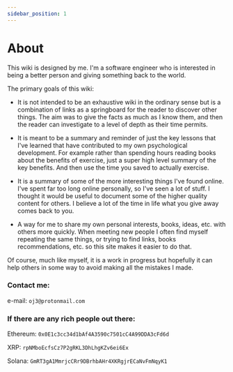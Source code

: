 ```yaml
---
sidebar_position: 1
---
```


# About

This wiki is designed by me. I'm a software engineer who is interested in being 
a better person and giving something back to the world.

The primary goals of this wiki:

* It is not intended to be an exhaustive wiki in the ordinary sense 
but is a combination of links as a springboard for the reader to discover other things. The aim was to give the facts as much as
  I know them, and then the reader can investigate to a level of depth as their time permits.


* It is meant to be a summary and reminder of just the key lessons that I've learned that have contributed to my own psychological development.
For example rather than spending hours reading books about the benefits of exercise, just a super high level summary of the key benefits. 
  And then use the time you saved to actually exercise.


*  It is a summary of some of the more interesting things I've found online. I've spent far too long online 
personally, so I've seen a lot of stuff. I thought it would be useful to document some of the higher quality content for others. I believe a lot of the time in life what you give away comes back to you.


* A way for me to share my own personal interests, books, ideas, etc. with others more quickly. When meeting new people I often find myself
repeating the same things, or trying to find links, books recommendations, etc. so this site makes it easier to do that.

Of course, much like myself, it is a work in progress but hopefully it can help others in some way to avoid making all the mistakes I made.

### Contact me:

e-mail: `oj3@protonmail.com`

### If there are any rich people out there:

Ethereum: 
`0x0E1c3cc34d1bAf4A3590c7501cC4A99DDA3cFd6d`

XRP: 
`rpNMboEcfsCz7P2gRKL3DhLhgKZv6ei6Ex`

Solana: `GmRT3gA1MmrjcCRr9DBrhbAHr4XKRgjrECaNvFmNqyK1`






